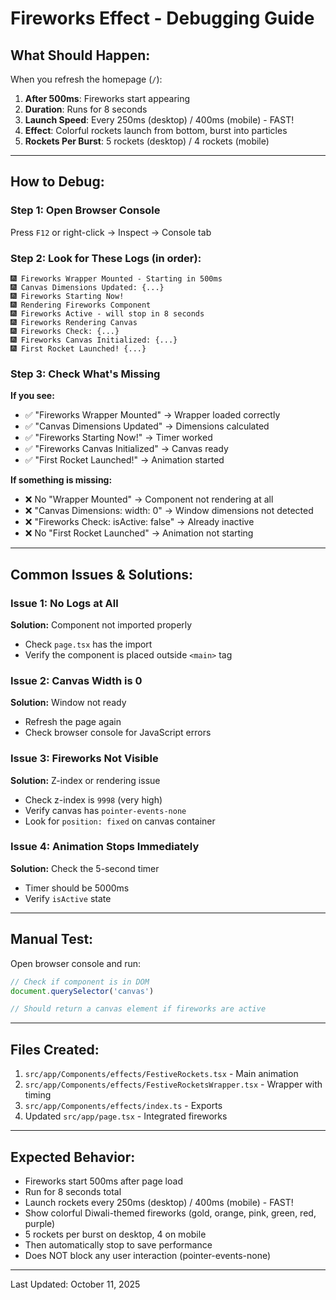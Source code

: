 # Fireworks Effect - Debugging Guide

## What Should Happen:

When you refresh the homepage (`/`):
1. **After 500ms**: Fireworks start appearing
2. **Duration**: Runs for 8 seconds
3. **Launch Speed**: Every 250ms (desktop) / 400ms (mobile) - FAST!
4. **Effect**: Colorful rockets launch from bottom, burst into particles
5. **Rockets Per Burst**: 5 rockets (desktop) / 4 rockets (mobile)

---

## How to Debug:

### Step 1: Open Browser Console
Press `F12` or right-click → Inspect → Console tab

### Step 2: Look for These Logs (in order):

```
🎆 Fireworks Wrapper Mounted - Starting in 500ms
🎆 Canvas Dimensions Updated: {...}
🎆 Fireworks Starting Now!
🎆 Rendering Fireworks Component
🎆 Fireworks Active - will stop in 8 seconds
🎆 Fireworks Rendering Canvas
🎆 Fireworks Check: {...}
🎆 Fireworks Canvas Initialized: {...}
🎆 First Rocket Launched! {...}
```

### Step 3: Check What's Missing

**If you see:**
- ✅ "Fireworks Wrapper Mounted" → Wrapper loaded correctly
- ✅ "Canvas Dimensions Updated" → Dimensions calculated
- ✅ "Fireworks Starting Now!" → Timer worked
- ✅ "Fireworks Canvas Initialized" → Canvas ready
- ✅ "First Rocket Launched!" → Animation started

**If something is missing:**
- ❌ No "Wrapper Mounted" → Component not rendering at all
- ❌ "Canvas Dimensions: width: 0" → Window dimensions not detected
- ❌ "Fireworks Check: isActive: false" → Already inactive
- ❌ No "First Rocket Launched" → Animation not starting

---

## Common Issues & Solutions:

### Issue 1: No Logs at All
**Solution:** Component not imported properly
- Check `page.tsx` has the import
- Verify the component is placed outside `<main>` tag

### Issue 2: Canvas Width is 0
**Solution:** Window not ready
- Refresh the page again
- Check browser console for JavaScript errors

### Issue 3: Fireworks Not Visible
**Solution:** Z-index or rendering issue
- Check z-index is `9998` (very high)
- Verify canvas has `pointer-events-none`
- Look for `position: fixed` on canvas container

### Issue 4: Animation Stops Immediately
**Solution:** Check the 5-second timer
- Timer should be 5000ms
- Verify `isActive` state

---

## Manual Test:

Open browser console and run:
```javascript
// Check if component is in DOM
document.querySelector('canvas')

// Should return a canvas element if fireworks are active
```

---

## Files Created:

1. `src/app/Components/effects/FestiveRockets.tsx` - Main animation
2. `src/app/Components/effects/FestiveRocketsWrapper.tsx` - Wrapper with timing
3. `src/app/Components/effects/index.ts` - Exports
4. Updated `src/app/page.tsx` - Integrated fireworks

---

## Expected Behavior:

- Fireworks start 500ms after page load
- Run for 8 seconds total
- Launch rockets every 250ms (desktop) / 400ms (mobile) - FAST!
- Show colorful Diwali-themed fireworks (gold, orange, pink, green, red, purple)
- 5 rockets per burst on desktop, 4 on mobile
- Then automatically stop to save performance
- Does NOT block any user interaction (pointer-events-none)

---

Last Updated: October 11, 2025

